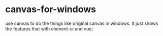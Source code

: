 # canvas-for-windows
use canvas to do the things like original canvas in windows.
It just shows the features that with element-ui and vue;
